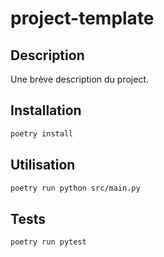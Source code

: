 # project-template

## Description

Une brève description du project.

## Installation

```bash
poetry install
```

## Utilisation

```bash
poetry run python src/main.py
```

## Tests

```bash
poetry run pytest
```
